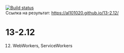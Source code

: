 <br>[![Build status](https://ci.appveyor.com/api/projects/status/ow9k9cksb40wqtxi?svg=true)](https://ci.appveyor.com/project/Al101020/13-2-12)<br>
Ссылка на результат: https://al101020.github.io/13-2.12/<br>

# 13-2.12
12. WebWorkers, ServiceWorkers
